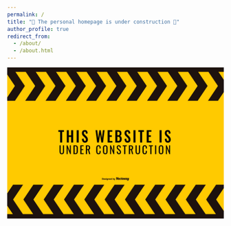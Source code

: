 ```yaml
---
permalink: /
title: "🚧 The personal homepage is under construction 🚧"
author_profile: true
redirect_from: 
  - /about/
  - /about.html
---
```

<!-- Zehao Chen graduated from Zhejiang University in 2024 with a Ph.D in Computer Science and Technology. He is currently a postdoctoral researcher at the State Key Lab of Brain-Machine Intelligence, Zhejiang University, working with Prof. [Gang Pan] and Prof. [Qian Zheng]. His research interests include Event Camera, 3D Reconstruction, and 3D Scene Understanding. -->
![image](../images/website-under-construnction.png "Under Construnction")
